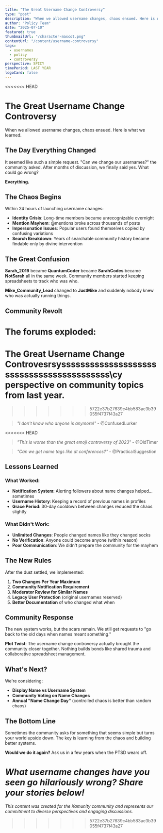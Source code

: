 ```yaml
---
title: "The Great Username Change Controversy"
type: "post"
description: "When we allowed username changes, chaos ensued. Here is what we learned."
author: "Policy Team"
date: "2025-07-10"
featured: true
thumbnailUrl: "/character-mascot.png"
contentUrl: "/content/username-controversy"
tags:
  - usernames
  - policy
  - controversy
perspective: SPICY
timePeriod: LAST YEAR
logoCard: false
---
```

<<<<<<< HEAD
# The Great Username Change Controversy

When we allowed username changes, chaos ensued. Here is what we learned.

## The Day Everything Changed

It seemed like such a simple request. "Can we change our usernames?" the community asked. After months of discussion, we finally said yes. What could go wrong?

**Everything.**

## The Chaos Begins

Within 24 hours of launching username changes:

- **Identity Crisis**: Long-time members became unrecognizable overnight
- **Mention Mayhem**: @mentions broke across thousands of posts
- **Impersonation Issues**: Popular users found themselves copied by confusing variations
- **Search Breakdown**: Years of searchable community history became findable only by divine intervention

## The Great Confusion

**Sarah_2019** became **QuantumCoder** became **SarahCodes** became **NotSarah** all in the same week. Community members started keeping spreadsheets to track who was who.

**Mike_Community_Lead** changed to **JustMike** and suddenly nobody knew who was actually running things.

## Community Revolt

The forums exploded:
=======
# The Great Username Change Controvesrsyssssssssssssssssssssssssssssssssssssssssss\cy perspective on community topics from last year. 
>>>>>>> 5722e37b27639c4bb583ae3b39055f4737f43a27

> *"I don't know who anyone is anymore!"* - @ConfusedLurker

<<<<<<< HEAD
> *"This is worse than the great emoji controversy of 2023"* - @OldTimer

> *"Can we get name tags like at conferences?"* - @PracticalSuggestion

## Lessons Learned

### What Worked:
- **Notification System**: Alerting followers about name changes helped... sometimes
- **Username History**: Keeping a record of previous names in profiles
- **Grace Period**: 30-day cooldown between changes reduced the chaos slightly

### What Didn't Work:
- **Unlimited Changes**: People changed names like they changed socks
- **No Verification**: Anyone could become anyone (within reason)
- **Poor Communication**: We didn't prepare the community for the mayhem

## The New Rules

After the dust settled, we implemented:

1. **Two Changes Per Year Maximum**
2. **Community Notification Requirement**
3. **Moderator Review for Similar Names**
4. **Legacy User Protection** (original usernames reserved)
5. **Better Documentation** of who changed what when

## Community Response

The new system works, but the scars remain. We still get requests to "go back to the old days when names meant something."

**Plot Twist**: The username change controversy actually brought the community closer together. Nothing builds bonds like shared trauma and collaborative spreadsheet management.

## What's Next?

We're considering:
- **Display Name vs Username System**
- **Community Voting on Name Changes**
- **Annual "Name Change Day"** (controlled chaos is better than random chaos)

## The Bottom Line

Sometimes the community asks for something that seems simple but turns your world upside down. The key is learning from the chaos and building better systems.

**Would we do it again?** Ask us in a few years when the PTSD wears off.

*What username changes have you seen go hilariously wrong? Share your stories below!*
=======
*This content was created for the Kamunity community and represents our commitment to diverse perspectives and engaging discussions.*
>>>>>>> 5722e37b27639c4bb583ae3b39055f4737f43a27
